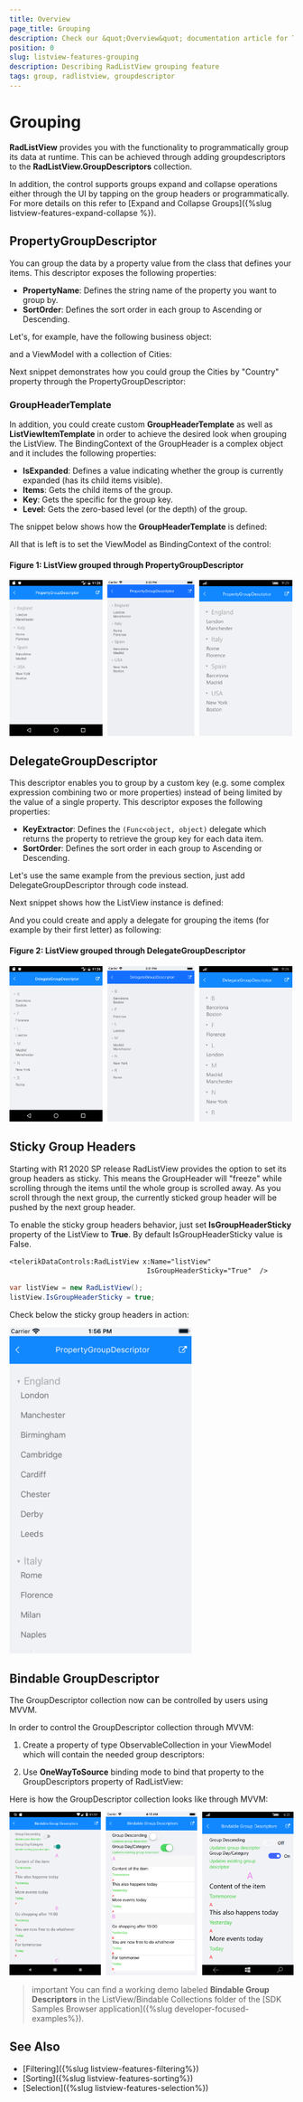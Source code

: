 ```yaml
---
title: Overview
page_title: Grouping
description: Check our &quot;Overview&quot; documentation article for Telerik ListView for Xamarin control.
position: 0
slug: listview-features-grouping
description: Describing RadListView grouping feature
tags: group, radlistview, groupdescriptor
---
```


# Grouping

**RadListView** provides you with the functionality to programmatically group its data at runtime. This can be achieved through adding groupdescriptors to the **RadListView.GroupDescriptors** collection.

In addition, the control supports groups expand and collapse operations either through the UI by tapping on the group headers or programmatically. For more details on this refer to [Expand and Collapse Groups]({%slug listview-features-expand-collapse %}).

## PropertyGroupDescriptor 

You can group the data by a property value from the class that defines your items. This descriptor exposes the following properties:

- **PropertyName**: Defines the string name of the property you want to group by.
- **SortOrder**: Defines the sort order in each group to Ascending or Descending.

Let's, for example, have the following business object:

<snippet id='listview-grouping-groupdescriptors-businessobject'/>

and a ViewModel with a collection of Cities:

<snippet id='listview-grouping-propertygroupdescriptor-viewmodel' />

Next snippet demonstrates how you could group the Cities by "Country" property through the PropertyGroupDescriptor:

<snippet id='listview-grouping-propertygroupdescriptor' />

### GroupHeaderTemplate

In addition, you could create custom **GroupHeaderTemplate** as well as **ListViewItemTemplate** in order to achieve the desired look when grouping the ListView. The BindingContext of the GroupHeader is a complex object and it includes the following properties:

- **IsExpanded**: Defines a value indicating whether the group is currently expanded (has its child items visible).
- **Items**: Gets the child items of the group.
- **Key**: Gets the specific for the group key.
- **Level**: Gets the zero-based level (or the depth) of the group.

The snippet below shows how the **GroupHeaderTemplate** is defined:

<snippet id='listview-grouping-templates' />

All that is left is to set the ViewModel as BindingContext of the control:

<snippet id='listview-grouping-propertygroupdescriptor-settingviewmodel' />

#### Figure 1: ListView grouped through PropertyGroupDescriptor
![ListView Grouping](../images/listview_grouping_propertydescriptor.png)

## DelegateGroupDescriptor 

This descriptor enables you to group by a custom key (e.g. some complex expression combining two or more properties) instead of being limited by the value of a single property. This descriptor exposes the following properties:

- **KeyExtractor**: Defines the `(Func<object, object)` delegate which returns the property to retrieve the group key for each data item.
- **SortOrder**:  Defines the sort order in each group to Ascending or Descending.

Let's use the same example from the previous section, just add DelegateGroupDescriptor through code instead. 

Next snippet shows how the ListView instance is defined:

<snippet id='listview-grouping-delegategroupdescriptor' />

And you could create and apply a delegate for grouping the items (for example by their first letter) as following:

<snippet id='listview-grouping-delegategroupdescriptor-settingdelegate' />

#### Figure 2: ListView grouped through DelegateGroupDescriptor
![ListView Grouping](../images/listview_grouping_delegatedescriptor.png)

## Sticky Group Headers

Starting with R1 2020 SP release RadListView provides the option to set its group headers as sticky. This means the GroupHeader will "freeze" while scrolling through the items until the whole group is scrolled away. As you scroll through the next group, the currently sticked group header will be pushed by the next group header. 

To enable the sticky group headers behavior, just set **IsGroupHeaderSticky** property of the ListView to **True**. By default IsGroupHeaderSticky value is False.

```XAML
<telerikDataControls:RadListView x:Name="listView" 
                                  IsGroupHeaderSticky="True"  />
```
```C#
var listView = new RadListView();
listView.IsGroupHeaderSticky = true;
```

Check below the sticky group headers in action:

![ListView Sticky Group Headers](../images/listview_stickyheaders.gif)

## Bindable GroupDescriptor

The GroupDescriptor collection now can be controlled by users using MVVM.

In order to control the GroupDescriptor collection through MVVM: 

1. Create a property of type ObservableCollection<GroupDescriptorBase> in your ViewModel which will contain the needed group descriptors:
 
 <snippet id='listview-features-bindable-groupdescriptor-viewmodel' />
 
2. Use **OneWayToSource** binding mode to bind that property to the GroupDescriptors property of RadListView:

<snippet id='listview-features-bindable-groupdescriptor-xaml' />

Here is how the GroupDescriptor collection looks like through MVVM:

![GroupDescriptorsMVVM](../images/listview-features-bindable-group.png)

>important You can find a working demo labeled **Bindable Group Descriptors** in the ListView/Bindable Collections folder of the [SDK Samples Browser application]({%slug developer-focused-examples%}). 

## See Also

- [Filtering]({%slug listview-features-filtering%})
- [Sorting]({%slug listview-features-sorting%})
- [Selection]({%slug listview-features-selection%})
